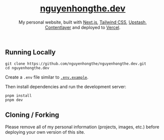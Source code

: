 <div align="center">
    <a href="https://nguyenhongthe.dev"><h1 align="center">nguyenhongthe.dev</h1></a>

My personal website, built with [Next.js](https://nextjs.org/), [Tailwind CSS](https://tailwindcss.com/), [Upstash](https://upstash.com?ref=nguyenhongthe.dev), [Contentlayer](https://www.contentlayer.dev/) and deployed to [Vercel](https://vercel.com/).

</div>

<br/>

## Running Locally


```sh-session
git clone https://github.com/nguyenhongthe/nguyenhongthe.dev.git
cd nguyenhongthe.dev
```


Create a `.env` file similar to [`.env.example`](https://github.com/nguyenhongthe/nguyenhongthe.dev/blob/main/.env.example).

Then install dependencies and run the development server:
```sh-session
pnpm install
pnpm dev
```


## Cloning / Forking

Please remove all of my personal information (projects, images, etc.) before deploying your own version of this site.